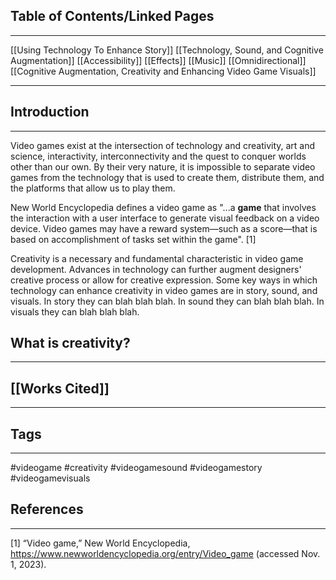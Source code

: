 ## Table of Contents/Linked Pages
____

[[Using Technology To Enhance Story]]
[[Technology, Sound, and Cognitive Augmentation]]
	[[Accessibility]]
	[[Effects]]
	[[Music]]
	[[Omnidirectional]]
[[Cognitive Augmentation, Creativity and Enhancing Video Game Visuals]]

____
## Introduction
___

Video games exist at the intersection of technology and creativity, art and science, interactivity, interconnectivity and the quest to conquer worlds other than our own. By their very nature, it is impossible to separate video games from the technology that is used to create them, distribute them, and the platforms that allow us to play them.

New World Encyclopedia defines a video game as "...a **game** that involves the interaction with a user interface to generate visual feedback on a video device. Video games may have a reward system—such as a score—that is based on accomplishment of tasks set within the game". [1] 


Creativity is a necessary and fundamental characteristic in video game development. Advances in technology can further augment designers' creative process or allow for creative expression. Some key ways in which technology can enhance creativity in video games are in story, sound, and visuals. In story they can blah blah blah. In sound they can blah blah blah. In visuals they can blah blah blah. 

## What is creativity?
___


## [[Works Cited]]

--- 


## Tags
_____
#videogame #creativity #videogamesound #videogamestory #videogamevisuals 

## References
____
[1] “Video game,” New World Encyclopedia, https://www.newworldencyclopedia.org/entry/Video_game (accessed Nov. 1, 2023).